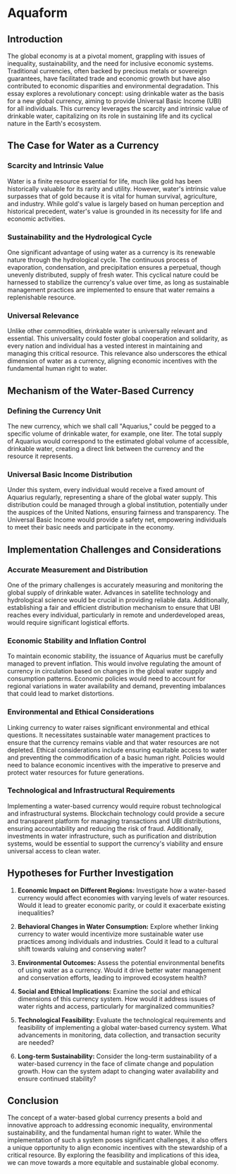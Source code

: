# Aquaform
## Introduction

The global economy is at a pivotal moment, grappling with issues of inequality, sustainability, and the need for inclusive economic systems. Traditional currencies, often backed by precious metals or sovereign guarantees, have facilitated trade and economic growth but have also contributed to economic disparities and environmental degradation. This essay explores a revolutionary concept: using drinkable water as the basis for a new global currency, aiming to provide Universal Basic Income (UBI) for all individuals. This currency leverages the scarcity and intrinsic value of drinkable water, capitalizing on its role in sustaining life and its cyclical nature in the Earth's ecosystem.

## The Case for Water as a Currency

### Scarcity and Intrinsic Value

Water is a finite resource essential for life, much like gold has been historically valuable for its rarity and utility. However, water's intrinsic value surpasses that of gold because it is vital for human survival, agriculture, and industry. While gold's value is largely based on human perception and historical precedent, water's value is grounded in its necessity for life and economic activities.

### Sustainability and the Hydrological Cycle

One significant advantage of using water as a currency is its renewable nature through the hydrological cycle. The continuous process of evaporation, condensation, and precipitation ensures a perpetual, though unevenly distributed, supply of fresh water. This cyclical nature could be harnessed to stabilize the currency's value over time, as long as sustainable management practices are implemented to ensure that water remains a replenishable resource.

### Universal Relevance

Unlike other commodities, drinkable water is universally relevant and essential. This universality could foster global cooperation and solidarity, as every nation and individual has a vested interest in maintaining and managing this critical resource. This relevance also underscores the ethical dimension of water as a currency, aligning economic incentives with the fundamental human right to water.

## Mechanism of the Water-Based Currency

### Defining the Currency Unit

The new currency, which we shall call "Aquarius," could be pegged to a specific volume of drinkable water, for example, one liter. The total supply of Aquarius would correspond to the estimated global volume of accessible, drinkable water, creating a direct link between the currency and the resource it represents.

### Universal Basic Income Distribution

Under this system, every individual would receive a fixed amount of Aquarius regularly, representing a share of the global water supply. This distribution could be managed through a global institution, potentially under the auspices of the United Nations, ensuring fairness and transparency. The Universal Basic Income would provide a safety net, empowering individuals to meet their basic needs and participate in the economy.

## Implementation Challenges and Considerations

### Accurate Measurement and Distribution

One of the primary challenges is accurately measuring and monitoring the global supply of drinkable water. Advances in satellite technology and hydrological science would be crucial in providing reliable data. Additionally, establishing a fair and efficient distribution mechanism to ensure that UBI reaches every individual, particularly in remote and underdeveloped areas, would require significant logistical efforts.

### Economic Stability and Inflation Control

To maintain economic stability, the issuance of Aquarius must be carefully managed to prevent inflation. This would involve regulating the amount of currency in circulation based on changes in the global water supply and consumption patterns. Economic policies would need to account for regional variations in water availability and demand, preventing imbalances that could lead to market distortions.

### Environmental and Ethical Considerations

Linking currency to water raises significant environmental and ethical questions. It necessitates sustainable water management practices to ensure that the currency remains viable and that water resources are not depleted. Ethical considerations include ensuring equitable access to water and preventing the commodification of a basic human right. Policies would need to balance economic incentives with the imperative to preserve and protect water resources for future generations.

### Technological and Infrastructural Requirements

Implementing a water-based currency would require robust technological and infrastructural systems. Blockchain technology could provide a secure and transparent platform for managing transactions and UBI distributions, ensuring accountability and reducing the risk of fraud. Additionally, investments in water infrastructure, such as purification and distribution systems, would be essential to support the currency's viability and ensure universal access to clean water.

## Hypotheses for Further Investigation

1. **Economic Impact on Different Regions:** Investigate how a water-based currency would affect economies with varying levels of water resources. Would it lead to greater economic parity, or could it exacerbate existing inequalities?

2. **Behavioral Changes in Water Consumption:** Explore whether linking currency to water would incentivize more sustainable water use practices among individuals and industries. Could it lead to a cultural shift towards valuing and conserving water?

3. **Environmental Outcomes:** Assess the potential environmental benefits of using water as a currency. Would it drive better water management and conservation efforts, leading to improved ecosystem health?

4. **Social and Ethical Implications:** Examine the social and ethical dimensions of this currency system. How would it address issues of water rights and access, particularly for marginalized communities?

5. **Technological Feasibility:** Evaluate the technological requirements and feasibility of implementing a global water-based currency system. What advancements in monitoring, data collection, and transaction security are needed?

6. **Long-term Sustainability:** Consider the long-term sustainability of a water-based currency in the face of climate change and population growth. How can the system adapt to changing water availability and ensure continued stability?

## Conclusion

The concept of a water-based global currency presents a bold and innovative approach to addressing economic inequality, environmental sustainability, and the fundamental human right to water. While the implementation of such a system poses significant challenges, it also offers a unique opportunity to align economic incentives with the stewardship of a critical resource. By exploring the feasibility and implications of this idea, we can move towards a more equitable and sustainable global economy.